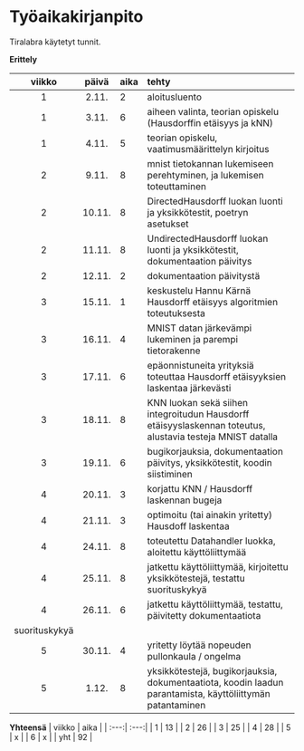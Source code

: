 # Työaikakirjanpito

Tiralabra käytetyt tunnit. 

**Erittely**

| viikko | päivä | aika | tehty  |
| :---: | :----:|:-----| :-----|
| 1 | 2.11.  | 2    | aloitusluento |
| 1 | 3.11.  | 6    | aiheen valinta, teorian opiskelu (Hausdorffin etäisyys ja kNN) |
| 1 | 4.11.  | 5    | teorian opiskelu, vaatimusmäärittelyn kirjoitus |
| 2 | 9.11.  | 8    | mnist tietokannan lukemiseen perehtyminen, ja lukemisen toteuttaminen |
| 2 | 10.11. | 8    | DirectedHausdorff luokan luonti ja yksikkötestit, poetryn asetukset |
| 2 | 11.11. | 8    | UndirectedHausdorff luokan luonti ja yksikkötestit, dokumentaation päivitys |
| 2 | 12.11. | 2    | dokumentaation päivitystä |
| 3 | 15.11. | 1    | keskustelu Hannu Kärnä Hausdorff etäisyys algoritmien toteutuksesta |
| 3 | 16.11. | 4    | MNIST datan järkevämpi lukeminen ja parempi tietorakenne |
| 3 | 17.11. | 6    | epäonnistuneita yrityksiä toteuttaa Hausdorff etäisyyksien laskentaa järkevästi |
| 3 | 18.11. | 8    | KNN luokan sekä siihen integroitudun Hausdorff etäisyyslaskennan toteutus, alustavia testeja MNIST datalla |
| 3 | 19.11. | 6    | bugikorjauksia, dokumentaation päivitys, yksikkötestit, koodin siistiminen |
| 4 | 20.11. | 3    | korjattu KNN / Hausdorff laskennan bugeja |
| 4 | 21.11. | 3    | optimoitu (tai ainakin yritetty) Hausdoff laskentaa |
| 4 | 24.11. | 8    | toteutettu Datahandler luokka, aloitettu käyttöliittymää |
| 4 | 25.11. | 8    | jatkettu käyttöliittymää, kirjoitettu yksikkötestejä, testattu suorituskykyä |
| 4 | 26.11. | 6    | jatkettu käyttöliittymää, testattu, päivitetty dokumentaatiota |
suorituskykyä |
| 5 | 30.11. | 4    | yritetty löytää nopeuden pullonkaula / ongelma |
| 5 | 1.12. |  8    | yksikkötestejä, bugikorjauksia, dokumentaatiota, koodin laadun parantamista, käyttöliittymän patantaminen |

**Yhteensä**
| viikko | aika |
| :---:| :---:|
| 1   | 13   | 
| 2   | 26   | 
| 3   | 25   | 
| 4   | 28   | 
| 5   | x   | 
| 6   | x   | 
| yht | 92 |


